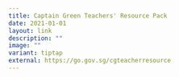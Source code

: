 ```yaml
---
title: Captain Green Teachers' Resource Pack
date: 2021-01-01
layout: link
description: ""
image: ""
variant: tiptap
external: https://go.gov.sg/cgteacherresource
---
```

